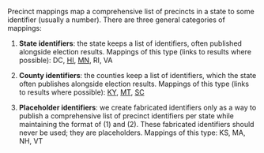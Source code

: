 Precinct mappings map a comprehensive list of precincts in a state to some identifier (usually a number). There are three general categories of mappings:

1. **State identifiers**: the state keeps a list of identifiers, often published alongside election results. Mappings of this type (links to results where possible): DC, [HI](http://hawaii.gov/elections/results/2012/general/files/media.txt), [MN](http://www.sos.state.mn.us/Modules/ShowDocument.aspx?documentid=12177), RI, VA

2. **County identifiers**: the counties keep a list of identifiers, which the state often publishes alongside election results. Mappings of this type (links to results where possible): [KY](http://elect.ky.gov/SiteCollectionDocuments/Election%20Results/2010-2019/2012/statprctg.txt), [MT](http://electionresults.sos.mt.gov/CanvassExports.aspx), [SC](http://www.scvotes.org/data/scsec/RP0120_PollingLocations.csv)

3. **Placeholder identifiers**: we create fabricated identifiers only as a way to publish a comprehensive list of precinct identifiers per state while maintaining the format of (1) and (2). These fabricated identifiers should never be used; they are placeholders. Mappings of this type: KS, MA, NH, VT
